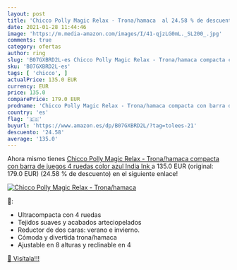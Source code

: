 ```yaml
---
layout: post
title: 'Chicco Polly Magic Relax - Trona/hamaca  al 24.58 % de descuento'
date: 2021-01-28 11:44:46
image: 'https://m.media-amazon.com/images/I/41-qjzLG0mL._SL200_.jpg'
comments: true
category: ofertas
author: ring
slug: 'B07GXBRD2L-es Chicco Polly Magic Relax - Trona/hamaca compacta con barra...'
sku: 'B07GXBRD2L-es'
tags: [ 'chicco', ]
actualPrice: 135.0 EUR
currency: EUR
price: 135.0
comparePrice: 179.0 EUR
prodname: 'Chicco Polly Magic Relax - Trona/hamaca compacta con barra de juegos  4 ruedas  color azul  India Ink '
country: 'es'
flag: '🇪🇸'
buyurl: 'https://www.amazon.es/dp/B07GXBRD2L/?tag=tolees-21'
descuento: '24.58'
average: '135.0'
---
```


Ahora mismo tienes [Chicco Polly Magic Relax - Trona/hamaca compacta con barra de juegos  4 ruedas  color azul  India Ink ](https://www.amazon.es/dp/B07GXBRD2L/?tag=tolees-21) a 135.0 EUR (original: 179.0 EUR) (24.58 %  de descuento) en el siguiente enlace!

[![Chicco Polly Magic Relax - Trona/hamaca ](https://m.media-amazon.com/images/I/41-qjzLG0mL._SL200_.jpg)](https://www.amazon.es/dp/B07GXBRD2L/?tag=tolees-21)

🔎:

- Ultracompacta con 4 ruedas
- Tejidos suaves y acabados arteciopelados
- Reductor de dos caras: verano e invierno.
- Cómoda y divertida trona/hamaca
- Ajustable en 8 alturas y reclinable en 4

[🛒 Visítala!!!](https://www.amazon.es/dp/B07GXBRD2L/?tag=tolees-21)
